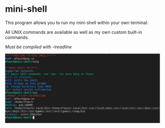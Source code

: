 # mini-shell

This program allows you to run my mini-shell within your own terminal.

All UNIX commands are available as well as my own custom built-in commands.

*Must be compiled with -lreadline*


![mini-shell screenshot](https://github.com/mattfaucher/mini-shell/blob/main/mini-shell.png)
